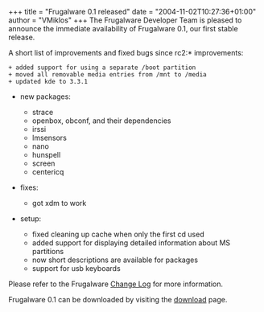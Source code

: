 +++
title = "Frugalware 0.1 released"
date = "2004-11-02T10:27:36+01:00"
author = "VMiklos"
+++
The Frugalware Developer Team is pleased to announce the immediate availability of Frugalware 0.1, our first stable release.  

 A short list of improvements and fixed bugs since rc2:* improvements:  

	+ added support for using a separate /boot partition
	+ moved all removable media entries from /mnt to /media
	+ updated kde to 3.3.1
* new packages:  

	+ strace
	+ openbox, obconf, and their dependencies
	+ irssi
	+ lmsensors
	+ nano
	+ hunspell
	+ screen
	+ centericq
* fixes:  

	+ got xdm to work
* setup:  

	+ fixed cleaning up cache when only the first cd used
	+ added support for displaying detailed information about MS partitions
	+ now short descriptions are available for packages
	+ support for usb keyboards

  

 Please refer to the Frugalware [Change Log](changelog.php) for more information.  

 Frugalware 0.1 can be downloaded by visiting the [download](download.php) page.  
